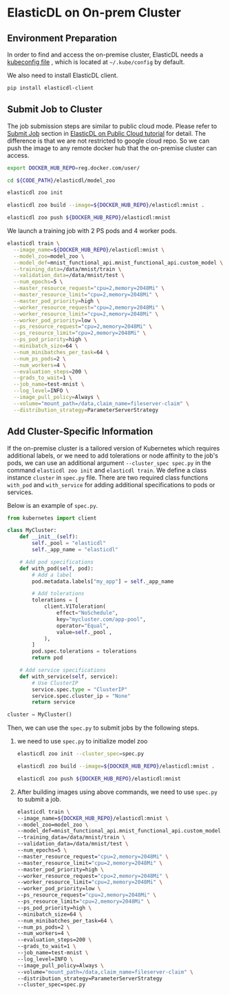 # ElasticDL on On-prem Cluster

## Environment Preparation

In order to find and access the on-premise cluster, ElasticDL needs a
[kubeconfig file](https://kubernetes.io/docs/tasks/access-application-cluster/configure-access-multiple-clusters)
, which is located at `~/.kube/config` by default.

We also need to install ElasticDL client.

```bash
pip install elasticdl-client
```

## Submit Job to Cluster

The job submission steps are similar to public cloud mode. Please
refer to [Submit Job](elasticdl_cloud.md#submit-job-to-the-kubernetes-cluster)
section in [ElasticDL on Public Cloud tutorial](elasticdl_cloud.md)
for detail. The difference is that we are not restricted to google cloud
repo. So we can push the image to any remote docker hub that the on-premise
cluster can access.

```bash
export DOCKER_HUB_REPO=reg.docker.com/user/

cd ${CODE_PATH}/elasticdl/model_zoo

elasticdl zoo init

elasticdl zoo build --image=${DOCKER_HUB_REPO}/elasticdl:mnist .

elasticdl zoo push ${DOCKER_HUB_REPO}/elasticdl:mnist
```

We launch a training job with 2 PS pods and 4 worker pods.

```bash
elasticdl train \
  --image_name=${DOCKER_HUB_REPO}/elasticdl:mnist \
  --model_zoo=model_zoo \
  --model_def=mnist_functional_api.mnist_functional_api.custom_model \
  --training_data=/data/mnist/train \
  --validation_data=/data/mnist/test \
  --num_epochs=5 \
  --master_resource_request="cpu=2,memory=2048Mi" \
  --master_resource_limit="cpu=2,memory=2048Mi" \
  --master_pod_priority=high \
  --worker_resource_request="cpu=2,memory=2048Mi" \
  --worker_resource_limit="cpu=2,memory=2048Mi" \
  --worker_pod_priority=low \
  --ps_resource_request="cpu=2,memory=2048Mi" \
  --ps_resource_limit="cpu=2,memory=2048Mi" \
  --ps_pod_priority=high \
  --minibatch_size=64 \
  --num_minibatches_per_task=64 \
  --num_ps_pods=2 \
  --num_workers=4 \
  --evaluation_steps=200 \
  --grads_to_wait=1 \
  --job_name=test-mnist \
  --log_level=INFO \
  --image_pull_policy=Always \
  --volume="mount_path=/data,claim_name=fileserver-claim" \
  --distribution_strategy=ParameterServerStrategy
```

## Add Cluster-Specific Information

If the on-premise cluster is a tailored version of Kubernetes which
requires additional labels, or we need to add tolerations or node affinity
to the job's pods, we can use an additional argument
`--cluster_spec spec.py` in the command `elasticdl zoo init`
and `elasticdl train`. We define a class instance
`cluster` in `spec.py` file. There are two required class functions `with_pod`
and `with_service` for adding additional specifications to pods or services.

Below is an example of `spec.py`.

```python
from kubernetes import client

class MyCluster:
    def __init__(self):
        self._pool = "elasticdl"
        self._app_name = "elasticdl"

    # Add pod specifications
    def with_pod(self, pod):
        # Add a label
        pod.metadata.labels["my_app"] = self._app_name

        # Add tolerations
        tolerations = [
            client.V1Toleration(
                effect="NoSchedule",
                key="mycluster.com/app-pool",
                operator="Equal",
                value=self._pool ,
            ),
        ]
        pod.spec.tolerations = tolerations
        return pod

    # Add service specifications
    def with_service(self, service):
        # Use ClusterIP
        service.spec.type = "ClusterIP"
        service.spec.cluster_ip = "None"
        return service

cluster = MyCluster()
```

Then, we can use the `spec.py` to submit jobs by the following steps.

1. we need to use `spec.py` to initialize model zoo

    ```bash
    elasticdl zoo init --cluster_spec=spec.py

    elasticdl zoo build --image=${DOCKER_HUB_REPO}/elasticdl:mnist .

    elasticdl zoo push ${DOCKER_HUB_REPO}/elasticdl:mnist
    ```

1. After building images using above commands, we need to use `spec.py` to
submit a job.

    ```bash
    elasticdl train \
    --image_name=${DOCKER_HUB_REPO}/elasticdl:mnist \
    --model_zoo=model_zoo \
    --model_def=mnist_functional_api.mnist_functional_api.custom_model \
    --training_data=/data/mnist/train \
    --validation_data=/data/mnist/test \
    --num_epochs=5 \
    --master_resource_request="cpu=2,memory=2048Mi" \
    --master_resource_limit="cpu=2,memory=2048Mi" \
    --master_pod_priority=high \
    --worker_resource_request="cpu=2,memory=2048Mi" \
    --worker_resource_limit="cpu=2,memory=2048Mi" \
    --worker_pod_priority=low \
    --ps_resource_request="cpu=2,memory=2048Mi" \
    --ps_resource_limit="cpu=2,memory=2048Mi" \
    --ps_pod_priority=high \
    --minibatch_size=64 \
    --num_minibatches_per_task=64 \
    --num_ps_pods=2 \
    --num_workers=4 \
    --evaluation_steps=200 \
    --grads_to_wait=1 \
    --job_name=test-mnist \
    --log_level=INFO \
    --image_pull_policy=Always \
    --volume="mount_path=/data,claim_name=fileserver-claim" \
    --distribution_strategy=ParameterServerStrategy
    --cluster_spec=spec.py
    ```
